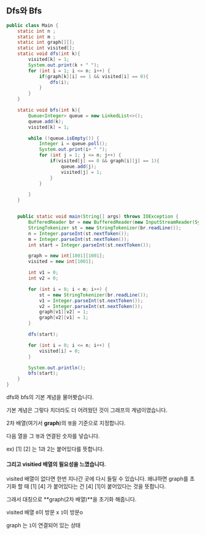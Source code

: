 ## Dfs와 Bfs

```java
public class Main {
    static int n ;
    static int m ;
    static int graph[][];
    static int visited[];
    static void dfs(int k){
        visited[k] = 1;
        System.out.print(k + " ");
        for (int i = 1; i <= n; i++) {
            if(graph[k][i] == 1 && visited[i] == 0){
                dfs(i);
            }
        }
    }

    static void bfs(int k){
        Queue<Integer> queue = new LinkedList<>();
        queue.add(k);
        visited[k] = 1;

        while (!queue.isEmpty()) {
            Integer i = queue.poll();
            System.out.print(i+ " ");
            for (int j = 1; j <= n; j++) {
                if(visited[j] == 0 && graph[i][j] == 1){
                    queue.add(j);
                    visited[j] = 1;
                }
            }

        }
    }


    public static void main(String[] args) throws IOException {
        BufferedReader br = new BufferedReader(new InputStreamReader(System.in));
        StringTokenizer st = new StringTokenizer(br.readLine());
        n = Integer.parseInt(st.nextToken());
        m = Integer.parseInt(st.nextToken());
        int start = Integer.parseInt(st.nextToken());

        graph = new int[1001][1001];
        visited = new int[1001];

        int v1 = 0;
        int v2 = 0;

        for (int i = 0; i < m; i++) {
            st = new StringTokenizer(br.readLine());
            v1 = Integer.parseInt(st.nextToken());
            v2 = Integer.parseInt(st.nextToken());
            graph[v1][v2] = 1;
            graph[v2][v1] = 1;
        }

        dfs(start);

        for (int i = 0; i <= n; i++) {
            visited[i] = 0;
        }

        System.out.println();
        bfs(start);
    }
}

```

dfs와 bfs의 기본 계념을 물어봣습니다.

기본 계념은 그렇다 치더라도 더 어려웠던 것이 그래프의 계념이였습니다.

2차 배열(여기서 **graph**)의 `행`을 기준으로 지정합니다.

다음 열을 그 `행`과 연결된 숫자를 넣습니다.

ex) [1] [2] 는 1과 2는 붙어있다를 뜻합니다.



#### 그리고 visitied 배열의 필요성을 느꼈습니다.

visited 배열이 없다면 한번 지나간 곳에 다시 들릴 수 있습니다. 왜냐하면 graph를 초기화 할 때 [1] [4] 가 붙어있다는 건  [4] [1]이 붙어있다는 것을 뜻합니다.

그래서 대칭으로 **graph(2차 배열)**을 초기화 해줍니다. 



visited 배열     `0`이 방문 x          `1`이 방문o

graph 는 `1`이 연결되어 있는 상태 